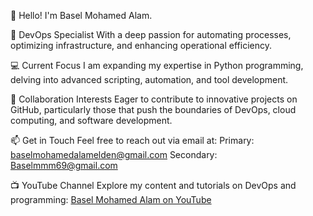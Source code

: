 👋 Hello! I'm Basel Mohamed Alam.

🚀 DevOps Specialist
With a deep passion for automating processes, optimizing infrastructure, and enhancing operational efficiency.

💻 Current Focus
I am expanding my expertise in Python programming, delving into advanced scripting, automation, and tool development.

🤝 Collaboration Interests
Eager to contribute to innovative projects on GitHub, particularly those that push the boundaries of DevOps, cloud computing, and software development.

📫 Get in Touch
Feel free to reach out via email at:
Primary: baselmohamedalamelden@gmail.com
Secondary: Baselmmm69@gmail.com

📺 YouTube Channel
Explore my content and tutorials on DevOps and programming:
[Basel Mohamed Alam on YouTube](https://www.youtube.com/channel/UCLA41eqcShwEU_OVL7EJ-ww)

<!---
basel5001/basel5001 is a ✨ special ✨ repository because its `README.md` (this file) appears on your GitHub profile.
You can click the Preview link to take a look at your changes.
--->
